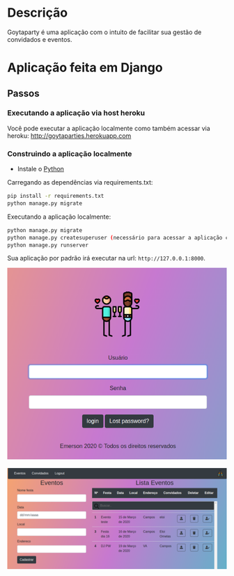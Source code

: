 # Descrição

Goytaparty é uma aplicação com o intuito de facilitar sua gestão de convidados e eventos. 

# Aplicação feita em Django

## Passos

### Executando a aplicação via host heroku
Você pode executar a aplicação localmente como também acessar via heroku: http://goytaparties.herokuapp.com 

### Construindo a aplicação localmente

* Instale o [Python](https://www.python.org/downloads/)

Carregando as dependências via requirements.txt:

```bash
pip install -r requirements.txt
python manage.py migrate
```

Executando a aplicação localmente:

```bash
python manage.py migrate
python manage.py createsuperuser (necessário para acessar a aplicação com user e password)
python manage.py runserver
```

Sua aplicação por padrão irá executar na url: `http://127.0.0.1:8000`.
<div>
<img src="login.png"  altn="Tela de login" />
</div>
<br>

<div>
<img src="principal.png"  altn="Tela principal" />
</div>